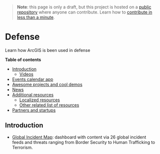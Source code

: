 > **Note**: this page is only a draft, but this project is hosted on a [public repository](https://github.com/hhkaos/awesome-arcgis) where anyone can contribute. Learn how to [contribute in less than a minute](https://github.com/hhkaos/awesome-arcgis/blob/master/CONTRIBUTING.md#contributions).

# Defense

Learn how ArcGIS is been used in defense

<!-- START doctoc generated TOC please keep comment here to allow auto update -->
<!-- DON'T EDIT THIS SECTION, INSTEAD RE-RUN doctoc TO UPDATE -->
**Table of contents**

- [Introduction](#introduction)
  - [Videos](#videos)
- [Events calendar app](#events-calendar-app)
- [Awesome projects and cool demos](#awesome-projects-and-cool-demos)
- [News](#news)
- [Additional resources](#additional-resources)
  - [Localized resources](#localized-resources)
  - [Other related list of resources](#other-related-list-of-resources)
- [Partners and startups](#partners-and-startups)

<!-- END doctoc generated TOC please keep comment here to allow auto update -->

## Introduction

* [Global Incident Map](http://esrifederal.maps.arcgis.com/apps/opsdashboard/index.html#/64929900b01d44369ca2cc0e65f75c9f): dashboard with content via 26 global incident feeds and threats ranging from Border Security to Human Trafficking to Terrorism.
